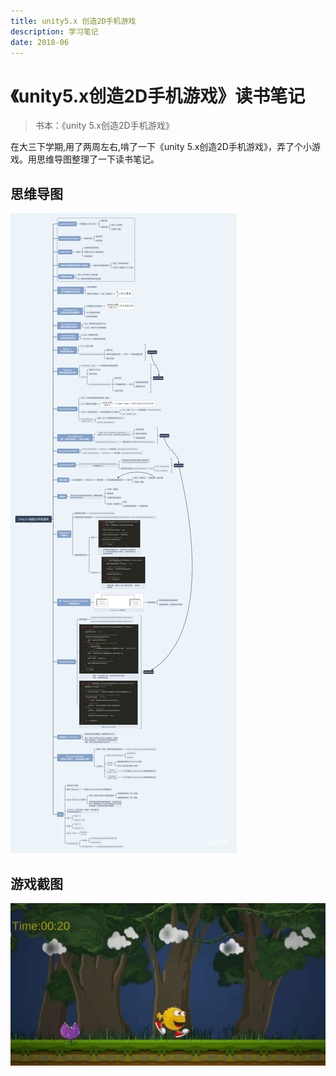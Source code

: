 ```yaml
---
title: unity5.x 创造2D手机游戏
description: 学习笔记
date: 2018-06
---
```


# 《unity5.x创造2D手机游戏》读书笔记

> 书本：《unity 5.x创造2D手机游戏》

在大三下学期,用了两周左右,啃了一下《unity 5.x创造2D手机游戏》，弄了个小游戏。用思维导图整理了一下读书笔记。

## 思维导图

![&#x8BFB;&#x4E66;&#x7B14;&#x8BB0;](../.gitbook/assets/Unity5.x_2D_Game.png)

## 游戏截图

![&#x6E38;&#x620F;&#x5B9E;&#x9645;&#x6548;&#x679C;](../.gitbook/assets/unity5.x_1.jpg)

